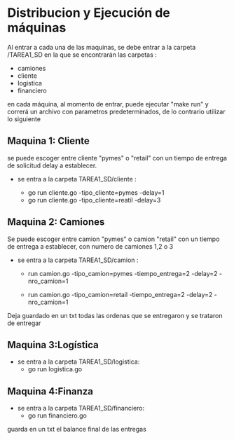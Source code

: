 # Distribucion  y Ejecución de máquinas
Al entrar a cada una de las maquinas, se debe entrar a la carpeta /TAREA1_SD
en la que se encontrarán las carpetas : 
- camiones
- cliente
- logistica
- financiero

en cada máquina, al momento de entrar, puede ejecutar "make run" y correrá un archivo con parametros predeterminados, de lo contrario utilizar lo siguiente

## Maquina 1: Cliente 



se puede escoger entre cliente "pymes" o  "retail" con un tiempo de entrega de solicitud delay a establecer.

- se entra a la carpeta TAREA1_SD/cliente : 

    - go run cliente.go -tipo_cliente=pymes -delay=1
    - go run cliente.go -tipo_cliente=reatil -delay=3


## Maquina 2: Camiones



Se puede escoger entre camion "pymes" o camion "retail"  con un tiempo de entrega a establecer, con numero de camiones 1,2 o 3
- se entra a la carpeta TAREA1_SD/camion :

    - run camion.go -tipo_camion=pymes -tiempo_entrega=2 -delay=2 -nro_camion=1

    - run camion.go -tipo_camion=retail -tiempo_entrega=2 -delay=2 -nro_camion=1

Deja guardado en un txt todas las ordenas que se entregaron y se trataron de entregar

## Maquina 3:Logística
- se entra a la carpeta TAREA1_SD/logistica:
    - go run logistica.go


## Maquina 4:Finanza
- se entra a la carpeta TAREA1_SD/financiero:
    - go run financiero.go 

guarda en un txt el balance final de las entregas


